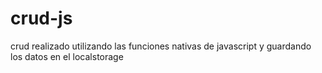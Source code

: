 # crud-js
crud realizado utilizando las funciones nativas de javascript y guardando los datos en el localstorage
